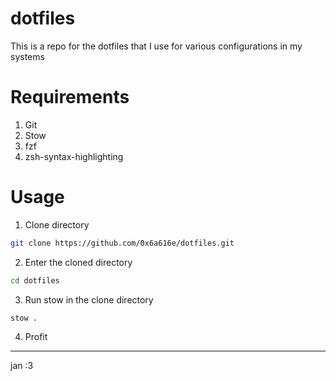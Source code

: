 # dotfiles

This is a repo for the dotfiles that I use for various configurations in my systems

# Requirements

1. Git
2. Stow
3. fzf
4. zsh-syntax-highlighting

# Usage

1. Clone directory

```bash
git clone https://github.com/0x6a616e/dotfiles.git
```

2. Enter the cloned directory

```bash
cd dotfiles
```

3. Run stow in the clone directory

```bash
stow .
```

4. Profit

---

jan :3
